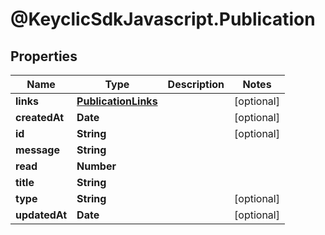 # @KeyclicSdkJavascript.Publication

## Properties
Name | Type | Description | Notes
------------ | ------------- | ------------- | -------------
**links** | [**PublicationLinks**](PublicationLinks.md) |  | [optional] 
**createdAt** | **Date** |  | [optional] 
**id** | **String** |  | [optional] 
**message** | **String** |  | 
**read** | **Number** |  | 
**title** | **String** |  | 
**type** | **String** |  | [optional] 
**updatedAt** | **Date** |  | [optional] 


